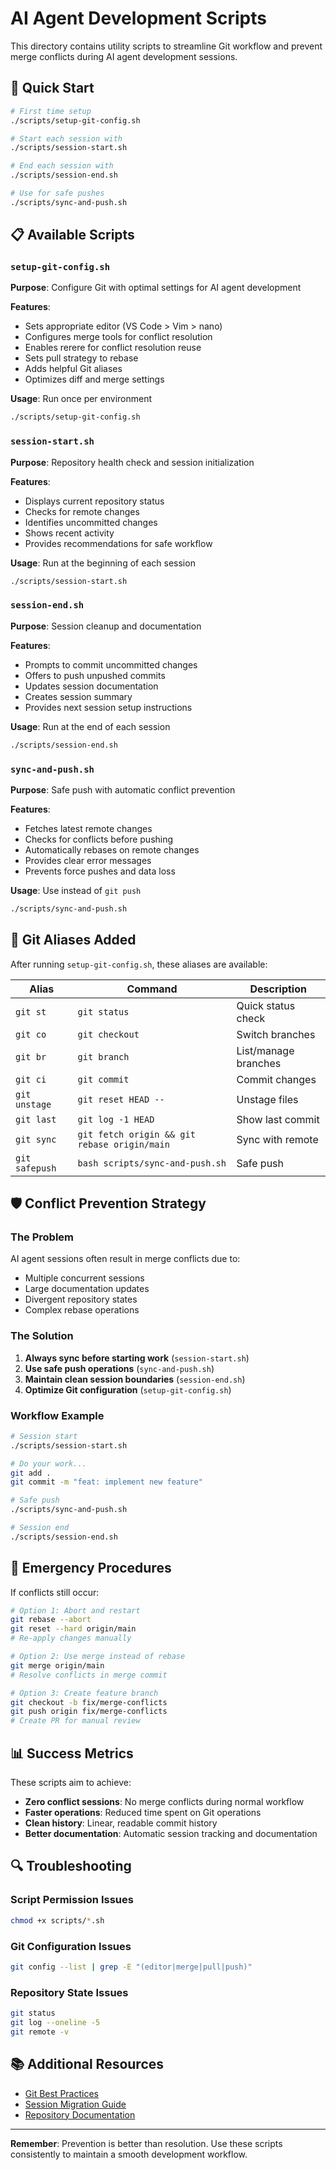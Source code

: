# AI Agent Development Scripts

This directory contains utility scripts to streamline Git workflow and prevent merge conflicts during AI agent development sessions.

## 🚀 Quick Start

```bash
# First time setup
./scripts/setup-git-config.sh

# Start each session with
./scripts/session-start.sh

# End each session with
./scripts/session-end.sh

# Use for safe pushes
./scripts/sync-and-push.sh
```

## 📋 Available Scripts

### `setup-git-config.sh`
**Purpose**: Configure Git with optimal settings for AI agent development

**Features**:
- Sets appropriate editor (VS Code > Vim > nano)
- Configures merge tools for conflict resolution
- Enables rerere for conflict resolution reuse
- Sets pull strategy to rebase
- Adds helpful Git aliases
- Optimizes diff and merge settings

**Usage**: Run once per environment
```bash
./scripts/setup-git-config.sh
```

### `session-start.sh`
**Purpose**: Repository health check and session initialization

**Features**:
- Displays current repository status
- Checks for remote changes
- Identifies uncommitted changes
- Shows recent activity
- Provides recommendations for safe workflow

**Usage**: Run at the beginning of each session
```bash
./scripts/session-start.sh
```

### `session-end.sh`
**Purpose**: Session cleanup and documentation

**Features**:
- Prompts to commit uncommitted changes
- Offers to push unpushed commits
- Updates session documentation
- Creates session summary
- Provides next session setup instructions

**Usage**: Run at the end of each session
```bash
./scripts/session-end.sh
```

### `sync-and-push.sh`
**Purpose**: Safe push with automatic conflict prevention

**Features**:
- Fetches latest remote changes
- Checks for conflicts before pushing
- Automatically rebases on remote changes
- Provides clear error messages
- Prevents force pushes and data loss

**Usage**: Use instead of `git push`
```bash
./scripts/sync-and-push.sh
```

## 🔧 Git Aliases Added

After running `setup-git-config.sh`, these aliases are available:

| Alias | Command | Description |
|-------|---------|-------------|
| `git st` | `git status` | Quick status check |
| `git co` | `git checkout` | Switch branches |
| `git br` | `git branch` | List/manage branches |
| `git ci` | `git commit` | Commit changes |
| `git unstage` | `git reset HEAD --` | Unstage files |
| `git last` | `git log -1 HEAD` | Show last commit |
| `git sync` | `git fetch origin && git rebase origin/main` | Sync with remote |
| `git safepush` | `bash scripts/sync-and-push.sh` | Safe push |

## 🛡️ Conflict Prevention Strategy

### The Problem
AI agent sessions often result in merge conflicts due to:
- Multiple concurrent sessions
- Large documentation updates
- Divergent repository states
- Complex rebase operations

### The Solution
1. **Always sync before starting work** (`session-start.sh`)
2. **Use safe push operations** (`sync-and-push.sh`)
3. **Maintain clean session boundaries** (`session-end.sh`)
4. **Optimize Git configuration** (`setup-git-config.sh`)

### Workflow Example
```bash
# Session start
./scripts/session-start.sh

# Do your work...
git add .
git commit -m "feat: implement new feature"

# Safe push
./scripts/sync-and-push.sh

# Session end
./scripts/session-end.sh
```

## 🚨 Emergency Procedures

If conflicts still occur:

```bash
# Option 1: Abort and restart
git rebase --abort
git reset --hard origin/main
# Re-apply changes manually

# Option 2: Use merge instead of rebase
git merge origin/main
# Resolve conflicts in merge commit

# Option 3: Create feature branch
git checkout -b fix/merge-conflicts
git push origin fix/merge-conflicts
# Create PR for manual review
```

## 📊 Success Metrics

These scripts aim to achieve:
- **Zero conflict sessions**: No merge conflicts during normal workflow
- **Faster operations**: Reduced time spent on Git operations
- **Clean history**: Linear, readable commit history
- **Better documentation**: Automatic session tracking and documentation

## 🔍 Troubleshooting

### Script Permission Issues
```bash
chmod +x scripts/*.sh
```

### Git Configuration Issues
```bash
git config --list | grep -E "(editor|merge|pull|push)"
```

### Repository State Issues
```bash
git status
git log --oneline -5
git remote -v
```

## 📚 Additional Resources

- [Git Best Practices](../manus/session_artifacts/git_workflow_best_practices.md)
- [Session Migration Guide](../manus/Agents.md)
- [Repository Documentation](../README.md)

---

**Remember**: Prevention is better than resolution. Use these scripts consistently to maintain a smooth development workflow.
